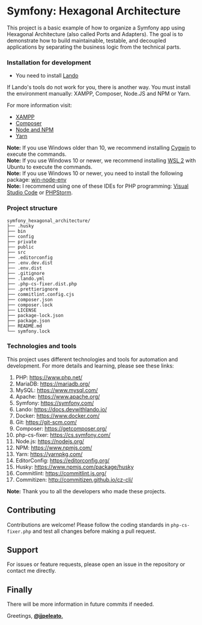 # Symfony: Hexagonal Architecture

This project is a basic example of how to organize a Symfony app using Hexagonal Architecture (also called Ports and Adapters). The goal is to demonstrate how to build maintainable, testable, and decoupled applications by separating the business logic from the technical parts.

### Installation for development

- You need to install [Lando](https://lando.dev/)

If Lando's tools do not work for you, there is another way. You must install the environment manually: XAMPP, Composer, Node.JS and NPM or Yarn.

For more information visit:

- [XAMPP](https://www.apachefriends.org/es/)
- [Composer](https://getcomposer.org/)
- [Node and NPM](https://nodejs.org/es/)
- [Yarn](https://yarnpkg.com/es-ES/)

**Note:** If you use Windows older than 10, we recommend installing [Cygwin](http://www.cygwin.com/) to execute the commands.  
**Note:** If you use Windows 10 or newer, we recommend installing [WSL 2](https://docs.microsoft.com/es-es/windows/wsl/install-win10) with Ubuntu to execute the commands.  
**Note:** If you use Windows 10 or newer, you need to install the following package: [win-node-env](https://www.npmjs.com/package/win-node-env)  
**Note:** I recommend using one of these IDEs for PHP programming: [Visual Studio Code](https://code.visualstudio.com/) or [PHPStorm](https://www.jetbrains.com/phpstorm/).

### Project structure

```
symfony_hexagonal_architecture/
├── .husky
├── bin
├── config
├── private
├── public
├── src
├── .editorconfig
├── .env.dev.dist
├── .env.dist
├── .gitignore
├── .lando.yml
├── .php-cs-fixer.dist.php
├── .prettierignore
├── commitlint.config.cjs
├── composer.json
├── composer.lock
├── LICENSE
├── package-lock.json
├── package.json
├── README.md
└── symfony.lock
```

### Technologies and tools

This project uses different technologies and tools for automation and development. For more details and learning, please see these links:

1. PHP: https://www.php.net/
2. MariaDB: https://mariadb.org/
3. MySQL: https://www.mysql.com/
4. Apache: https://www.apache.org/
5. Symfony: https://symfony.com/
6. Lando: https://docs.devwithlando.io/
7. Docker: https://www.docker.com/
8. Git: https://git-scm.com/
9. Composer: https://getcomposer.org/
10. php-cs-fixer: https://cs.symfony.com/
11. Node.js: https://nodejs.org/
12. NPM: https://www.npmjs.com/
13. Yarn: https://yarnpkg.com/
14. EditorConfig: https://editorconfig.org/
15. Husky: https://www.npmjs.com/package/husky
16. Commitlint: https://commitlint.js.org/
17. Commitizen: http://commitizen.github.io/cz-cli/

**Note:** Thank you to all the developers who made these projects.

## Contributing

Contributions are welcome! Please follow the coding standards in `php-cs-fixer.php` and test all changes before making a pull request.

## Support

For issues or feature requests, please open an issue in the repository or contact me directly.

## Finally

There will be more information in future commits if needed.

Greetings, [**@jjpeleato**.](https://www.jjpeleato.com/)
